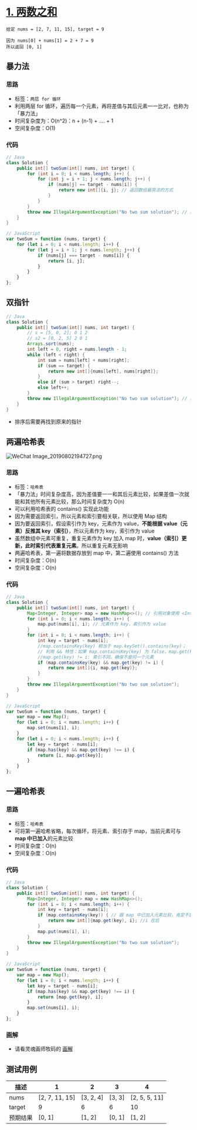 # [1. 两数之和](https://leetcode-cn.com/problems/two-sum/)
```
给定 nums = [2, 7, 11, 15], target = 9

因为 nums[0] + nums[1] = 2 + 7 = 9
所以返回 [0, 1]
```
## 暴力法

### 思路

* 标签：` 两层 for 循环 `
* 利用两层 for 循环，遍历每一个元素，再将差值与其后元素一一比对，也称为「暴力法」
* 时间复杂度为：O(n^2)：n + (n-1) + .... + 1
* 空间复杂度：O(1)

### 代码
```Java
// Java
class Solution {
    public int[] twoSum(int[] nums, int target) {
        for (int i = 0; i < nums.length; i++) {
            for (int j = i + 1; j < nums.length; j++) {
                if (nums[j] == target - nums[i]) {
                    return new int[]{i, j}; // 返回数组最简洁的方式
                }
            }
        }
        throw new IllegalArgumentException("No two sum solution"); // 非法参数异常：整数数组和目标值不符合条件
    }
}
```
```JavaScript
// JavaScript
var twoSum = function (nums, target) {
    for (let i = 0; i < nums.length; i++) {
        for (let j = i + 1; j < nums.length; j++) {
            if (nums[j] === target - nums[i]) {
                return [i, j];
            }
        }
    }
};
```
## 双指针

```Java
// Java
class Solution {
    public int[] twoSum(int[] nums, int target) {
        // s = [5, 0, 2]; 0 1 2
        // s2 = [0, 2, 5] 2 0 1
        Arrays.sort(nums);
        int left = 0, right = nums.length - 1;
        while (left < right) {
            int sum = nums[left] + nums[right];
            if (sum == target) {
                return new int[]{nums[left], nums[right]};
            } 
            else if (sum > target) right--;
            else left++;
        }
        throw new IllegalArgumentException("No two sum solution"); // 非法参数异常：整数数组和目标值不符合条件
    }
}
```

- 排序后需要再找到原来的指针

## 两遍哈希表

![WeChat Image_20190802194727.png](https://deppwang.oss-cn-beijing.aliyuncs.com/blog/2020-01-01-085635.png)

### 思路

* 标签：` 哈希表 `
* 「暴力法」时间复杂度高，因为差值要一一和其后元素比较，如果差值一次就能和其他所有元素比较，那么时间复杂度为 O(n)
* 可以利用哈希表的 contains() 实现此功能
* 因为需要返回索引，所以元素和索引要相关联，所以使用 Map 结构
* 因为要返回索引，假设索引作为 key，元素作为 value，**不能根据 value（元素）反推其 key（索引）**，所以元素作为 key，索引作为 value
* 虽然数组中元素可重复，重复元素作为 key 加入 map 时，**value（索引）更新，此时索引代表重复元素**。所以重复元素无影响
* 两遍哈希表，第一遍将数据存放到 map 中，第二遍使用 contains() 方法
* 时间复杂度：O(n)
* 空间复杂度：O(n)

### 代码
```Java
// Java
class Solution {
    public int[] twoSum(int[] nums, int target) {
        Map<Integer, Integer> map = new HashMap<>(); // 引用对象使用 <Integer, Integer> 可指定存储类型
        for (int i = 0; i < nums.length; i++) {
            map.put(nums[i], i); // 元素作为 key，索引作为 value
        }
        for (int i = 0; i < nums.length; i++) {
            int key = target - nums[i];
            //map.containsKey(key) 相当于 map.keySet().contains(key)；
            // 利用 && 特性：如果 map.containsKey(key) 为 false，map.get(key) 将不执行，避免空指针异常；
            //map.get(key) != i: 索引不同，确保不是同一个元素
            if (map.containsKey(key) && map.get(key) != i) { 
                return new int[]{i, map.get(key)};
            }
        }
        throw new IllegalArgumentException("No two sum solution");
    }
}
```
```JavaScript
// JavaScript 
var twoSum = function (nums, target) {
    var map = new Map();
    for (let i = 0; i < nums.length; i++) {
        map.set(nums[i], i);
    }
    for (let i = 0; i < nums.length; i++) {
        let key = target - nums[i];
        if (map.has(key) && map.get(key) !== i) {
            return [i, map.get(key)];
        }
    }
};
```
## 一遍哈希表
### 思路
* 标签：` 哈希表 `
* 可将第一遍哈希省略，每次循环，将元素、索引存于 map，当前元素可与 **map 中已加入**的元素比较
* 时间复杂度：O(n)
* 空间复杂度：O(n)

### 代码
```Java
// Java
class Solution {
    public int[] twoSum(int[] nums, int target) {
        Map<Integer, Integer> map = new HashMap<>();
        for (int i = 0; i < nums.length; i++) {
            int key = target - nums[i];
            if (map.containsKey(key)) { // 跟 map 中已加入元素比较，肯定不是同一个元素，所以不比较索引
                return new int[]{map.get(key), i}; //i 在后
            }
            map.put(nums[i], i);
        }
        throw new IllegalArgumentException("No two sum solution");
    }
}
```
```JavaScript
// JavaScript
var twoSum = function (nums, target) {
    var map = new Map();
    for (let i = 0; i < nums.length; i++) {
        let key = target - nums[i];
        if (map.has(key) && map.get(key) !== i) {
            return [map.get(key), i];
        }
        map.set(nums[i], i);
    }
};
```
### 画解
* 请看灵魂画师牧码的 [画解](https://leetcode-cn.com/problems/two-sum/solution/jie-suan-fa-1-liang-shu-zhi-he-by-guanpengchn/)

## 测试用例
描述 | 1 | 2 | 3 | 4
---|---|---|---|---
nums | [2, 7, 11, 15] | [3, 2, 4] | [3, 3]  | [2, 5, 5, 11]
target | 9 | 6 | 6 | 10
预期结果 | [0, 1] | [1, 2] | [0, 1] | [1, 2]